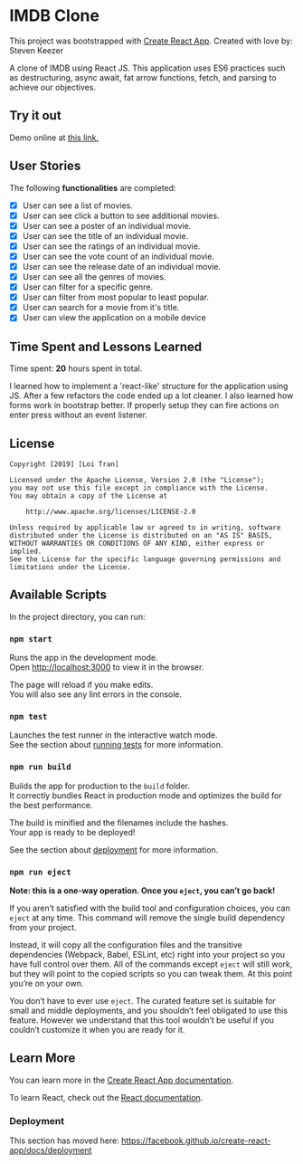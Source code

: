 # IMDB Clone

This project was bootstrapped with [Create React App](https://github.com/facebook/create-react-app).
Created with love by: Steven Keezer

A clone of IMDB using React JS. This application uses ES6 practices such as destructuring, async await, fat arrow functions, fetch, and parsing to achieve our objectives.

## Try it out

Demo online at [this link.](https://clever-hypatia-9fbdec.netlify.com/)

## User Stories

The following **functionalities** are completed:

* [x] User can see a list of movies.
* [x] User can see click a button to see additional movies.
* [x] User can see a poster of an individual movie.
* [x] User can see the title of an individual movie.
* [x] User can see the ratings of an individual movie.
* [x] User can see the vote count of an individual movie.
* [x] User can see the release date of an individual movie.
* [x] User can see all the genres of movies.
* [x] User can filter for a specific genre.
* [x] User can filter from most popular to least popular.
* [x] User can search for a movie from it's title.
* [x] User can view the application on a mobile device

## Time Spent and Lessons Learned

Time spent: **20** hours spent in total.

I learned how to implement a 'react-like' structure for the application using JS. After a few refactors the code ended up a lot cleaner. I also learned how forms work in bootstrap better. If properly setup they can fire actions on enter press without an event listener.

## License

    Copyright [2019] [Loi Tran]

    Licensed under the Apache License, Version 2.0 (the "License");
    you may not use this file except in compliance with the License.
    You may obtain a copy of the License at

        http://www.apache.org/licenses/LICENSE-2.0

    Unless required by applicable law or agreed to in writing, software
    distributed under the License is distributed on an "AS IS" BASIS,
    WITHOUT WARRANTIES OR CONDITIONS OF ANY KIND, either express or implied.
    See the License for the specific language governing permissions and
    limitations under the License.


## Available Scripts

In the project directory, you can run:

### `npm start`

Runs the app in the development mode.<br>
Open [http://localhost:3000](http://localhost:3000) to view it in the browser.

The page will reload if you make edits.<br>
You will also see any lint errors in the console.

### `npm test`

Launches the test runner in the interactive watch mode.<br>
See the section about [running tests](https://facebook.github.io/create-react-app/docs/running-tests) for more information.

### `npm run build`

Builds the app for production to the `build` folder.<br>
It correctly bundles React in production mode and optimizes the build for the best performance.

The build is minified and the filenames include the hashes.<br>
Your app is ready to be deployed!

See the section about [deployment](https://facebook.github.io/create-react-app/docs/deployment) for more information.

### `npm run eject`

**Note: this is a one-way operation. Once you `eject`, you can’t go back!**

If you aren’t satisfied with the build tool and configuration choices, you can `eject` at any time. This command will remove the single build dependency from your project.

Instead, it will copy all the configuration files and the transitive dependencies (Webpack, Babel, ESLint, etc) right into your project so you have full control over them. All of the commands except `eject` will still work, but they will point to the copied scripts so you can tweak them. At this point you’re on your own.

You don’t have to ever use `eject`. The curated feature set is suitable for small and middle deployments, and you shouldn’t feel obligated to use this feature. However we understand that this tool wouldn’t be useful if you couldn’t customize it when you are ready for it.

## Learn More

You can learn more in the [Create React App documentation](https://facebook.github.io/create-react-app/docs/getting-started).

To learn React, check out the [React documentation](https://reactjs.org/).

### Deployment

This section has moved here: https://facebook.github.io/create-react-app/docs/deployment
